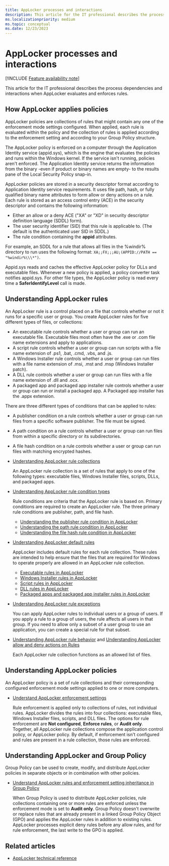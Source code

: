 ```yaml
---
title: AppLocker processes and interactions
description: This article for the IT professional describes the process dependencies and interactions when AppLocker evaluates and enforces rules.
ms.localizationpriority: medium
ms.topic: conceptual
ms.date: 12/23/2023
---
```


# AppLocker processes and interactions

[!INCLUDE [Feature availability note](../includes/feature-availability-note.md)]

This article for the IT professional describes the process dependencies and interactions when AppLocker evaluates and enforces rules.

## How AppLocker applies policies

AppLocker policies are collections of rules that might contain any one of the enforcement mode settings configured. When applied, each rule is evaluated within the policy and the collection of rules is applied according to the enforcement setting and according to your Group Policy structure.

The AppLocker policy is enforced on a computer through the Application Identity service (appid.sys), which is the engine that evaluates the policies and runs within the Windows kernel. If the service isn't running, policies aren't enforced. The Application Identity service returns the information from the binary -even if product or binary names are empty- to the results pane of the Local Security Policy snap-in.

AppLocker policies are stored in a security descriptor format according to Application Identity service requirements. It uses file path, hash, or fully qualified binary name attributes to form allow or deny actions on a rule. Each rule is stored as an access control entry (ACE) in the security descriptor and contains the following information:

- Either an allow or a deny ACE ("XA" or "XD" in security descriptor definition language (SDDL) form).
- The user security identifier (SID) that this rule is applicable to. (The default is the authenticated user SID in SDDL.)
- The rule condition containing the **appid** attributes.

For example, an SDDL for a rule that allows all files in the %windir% directory to run uses the following format: `XA;;FX;;;AU;(APPID://PATH == "%windir%\\\*")`.

Appid.sys reads and caches the effective AppLocker policy for DLLs and executable files. Whenever a new policy is applied, a policy converter task notifies appid.sys. For other file types, the AppLocker policy is read every time a **SaferIdentifyLevel** call is made.

## Understanding AppLocker rules

An AppLocker rule is a control placed on a file that controls whether or not it runs for a specific user or group. You create AppLocker rules for five different types of files, or collections:

- An executable rule controls whether a user or group can run an executable file. Executable files most often have the .exe or .com file name extensions and apply to applications.
- A script rule controls whether a user or group can run scripts with a file name extension of .ps1, .bat, .cmd, .vbs, and .js.
- A Windows Installer rule controls whether a user or group can run files with a file name extension of .msi, .mst and .msp (Windows Installer patch).
- A DLL rule controls whether a user or group can run files with a file name extension of .dll and .ocx.
- A packaged app and packaged app installer rule controls whether a user or group can run or install a packaged app. A Packaged app installer has the .appx extension.

There are three different types of conditions that can be applied to rules:

- A publisher condition on a rule controls whether a user or group can run files from a specific software publisher. The file must be signed.
- A path condition on a rule controls whether a user or group can run files from within a specific directory or its subdirectories.
- A file hash condition on a rule controls whether a user or group can run files with matching encrypted hashes.

- [Understanding AppLocker rule collections](understanding-applocker-rule-collections.md)

    An AppLocker rule collection is a set of rules that apply to one of the following types: executable files, Windows Installer files, scripts, DLLs, and packaged apps.

- [Understanding AppLocker rule condition types](understanding-applocker-rule-condition-types.md)

    Rule conditions are criteria that the AppLocker rule is based on. Primary conditions are required to create an AppLocker rule. The three primary rule conditions are publisher, path, and file hash.

  - [Understanding the publisher rule condition in AppLocker](understanding-the-publisher-rule-condition-in-applocker.md)
  - [Understanding the path rule condition in AppLocker](understanding-the-path-rule-condition-in-applocker.md)
  - [Understanding the file hash rule condition in AppLocker](understanding-the-file-hash-rule-condition-in-applocker.md)
- [Understanding AppLocker default rules](understanding-applocker-default-rules.md)

    AppLocker includes default rules for each rule collection. These rules are intended to help ensure that the files that are required for Windows to operate properly are allowed in an AppLocker rule collection.

  - [Executable rules in AppLocker](executable-rules-in-applocker.md)
  - [Windows Installer rules in AppLocker](windows-installer-rules-in-applocker.md)
  - [Script rules in AppLocker](script-rules-in-applocker.md)
  - [DLL rules in AppLocker](dll-rules-in-applocker.md)
  - [Packaged apps and packaged app installer rules in AppLocker](packaged-apps-and-packaged-app-installer-rules-in-applocker.md)
- [Understanding AppLocker rule exceptions](understanding-applocker-rule-exceptions.md)

    You can apply AppLocker rules to individual users or a group of users. If you apply a rule to a group of users, the rule affects all users in that group. If you need to allow only a subset of a user group to use an application, you can create a special rule for that subset.

- [Understanding AppLocker rule behavior](understanding-applocker-rule-behavior.md) and [Understanding AppLocker allow and deny actions on Rules](understanding-applocker-allow-and-deny-actions-on-rules.md)

    Each AppLocker rule collection functions as an allowed list of files.

## Understanding AppLocker policies

An AppLocker policy is a set of rule collections and their corresponding configured enforcement mode settings applied to one or more computers.

- [Understand AppLocker enforcement settings](working-with-applocker-rules.md#enforcement-modes)

    Rule enforcement is applied only to collections of rules, not individual rules. AppLocker divides the rules into four collections: executable files, Windows Installer files, scripts, and DLL files. The options for rule enforcement are **Not configured**, **Enforce rules**, or **Audit only**. Together, all AppLocker rule collections compose the application control policy, or AppLocker policy. By default, if enforcement isn't configured and rules are present in a rule collection, those rules are enforced.

## Understanding AppLocker and Group Policy

Group Policy can be used to create, modify, and distribute AppLocker policies in separate objects or in combination with other policies.

- [Understand AppLocker rules and enforcement setting inheritance in Group Policy](understand-applocker-rules-and-enforcement-setting-inheritance-in-group-policy.md)

    When Group Policy is used to distribute AppLocker policies, rule collections containing one or more rules are enforced unless the enforcement mode is set to **Audit only**. Group Policy doesn't overwrite or replace rules that are already present in a linked Group Policy Object (GPO) and applies the AppLocker rules in addition to existing rules.
    AppLocker processes explicit deny rules before any allow rules, and for rule enforcement, the last write to the GPO is applied.

## Related articles

- [AppLocker technical reference](applocker-technical-reference.md)
